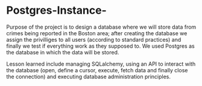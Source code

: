 # Postgres-Instance-

Purpose of the project is to design a database where we will store data from crimes being reported in the Boston area; after creating the database 
we assign the privilliges to all users (according to standard practices) and finally we test if everything work as they supposed to.
We used Postgres as the database in which the data will be stored.

Lesson learned include managing SQLalchemy, using an API to interact with the database (open, define a cursor, execute, fetch data and finally close 
the connection) and executing database administration principles.



